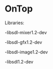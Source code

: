 # OnTop

Libraries:

-libsdl-mixer1.2-dev

-libsdl-gfx1.2-dev

-libsdl-image1.2-dev

-libsdl1.2-dev
